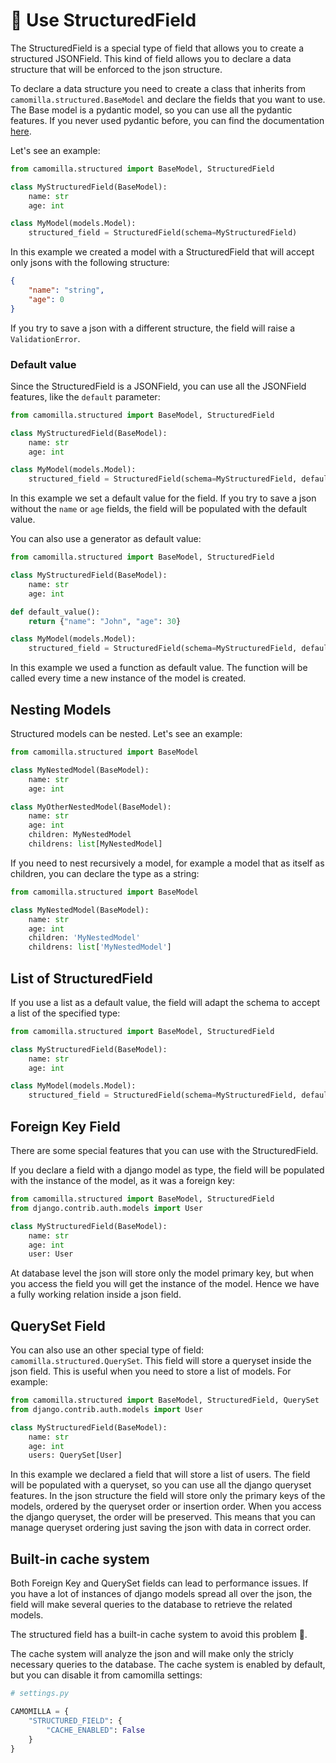 # 🧬 Use StructuredField 

The StructuredField is a special type of field that allows you to create a structured JSONField.
This kind of field allows you to declare a data structure that will be enforced to the json structure.

To declare a data structure you need to create a class that inherits from `camomilla.structured.BaseModel` and declare the fields that you want to use. The Base model is a pydantic model, so you can use all the pydantic features. If you never used pydantic before, you can find the documentation [here](https://pydantic-docs.helpmanual.io/).

Let's see an example:

```python
from camomilla.structured import BaseModel, StructuredField

class MyStructuredField(BaseModel):
    name: str
    age: int

class MyModel(models.Model):    
    structured_field = StructuredField(schema=MyStructuredField)
```

In this example we created a model with a StructuredField that will accept only jsons with the following structure:

```json
{
    "name": "string",
    "age": 0
}
```
If you try to save a json with a different structure, the field will raise a `ValidationError`.


### Default value

Since the StructuredField is a JSONField, you can use all the JSONField features, like the `default` parameter:

```python
from camomilla.structured import BaseModel, StructuredField

class MyStructuredField(BaseModel):
    name: str
    age: int

class MyModel(models.Model):
    structured_field = StructuredField(schema=MyStructuredField, default={"name": "John", "age": 30})
```

In this example we set a default value for the field. If you try to save a json without the `name` or `age` fields, the field will be populated with the default value.

You can also use a generator as default value:

```python
from camomilla.structured import BaseModel, StructuredField

class MyStructuredField(BaseModel):
    name: str
    age: int

def default_value():
    return {"name": "John", "age": 30}

class MyModel(models.Model):    
    structured_field = StructuredField(schema=MyStructuredField, default=default_value)
```

In this example we used a function as default value. The function will be called every time a new instance of the model is created.

## Nesting Models

Structured models can be nested. Let's see an example:

```python
from camomilla.structured import BaseModel

class MyNestedModel(BaseModel):
    name: str
    age: int

class MyOtherNestedModel(BaseModel):
    name: str
    age: int
    children: MyNestedModel
    childrens: list[MyNestedModel]
```

If you need to nest recursively a model, for example a model that as itself as children, you can declare the type as a string:

```python   
from camomilla.structured import BaseModel

class MyNestedModel(BaseModel):
    name: str
    age: int
    children: 'MyNestedModel'
    childrens: list['MyNestedModel']
```

## List of StructuredField


If you use a list as a default value, the field will adapt the schema to accept a list of the specified type:

```python
from camomilla.structured import BaseModel, StructuredField

class MyStructuredField(BaseModel):
    name: str
    age: int

class MyModel(models.Model):
    structured_field = StructuredField(schema=MyStructuredField, default=list)
```

## Foreign Key Field

There are some special features that you can use with the StructuredField.

If you declare a field with a django model as type, the field will be populated with the instance of the model, as it was a foreign key:

```python
from camomilla.structured import BaseModel, StructuredField
from django.contrib.auth.models import User

class MyStructuredField(BaseModel):
    name: str
    age: int
    user: User

```

At database level the json will store only the model primary key, but when you access the field you will get the instance of the model.
Hence we have a fully working relation inside a json field.

## QuerySet Field

You can also use an other special type of field: `camomilla.structured.QuerySet`. This field will store a queryset inside the json field. This is useful when you need to store a list of models. For example:


```python
from camomilla.structured import BaseModel, StructuredField, QuerySet
from django.contrib.auth.models import User

class MyStructuredField(BaseModel):
    name: str
    age: int
    users: QuerySet[User]

```

In this example we declared a field that will store a list of users. The field will be populated with a queryset, so you can use all the django queryset features.
In the json structure the field will store only the primary keys of the models, ordered by the queryset order or insertion order.
When you access the django queryset, the order will be preserved. This means that you can manage queryset ordering just saving the json with data in correct order.


## Built-in cache system

Both Foreign Key and QuerySet fields can lead to performance issues. If you have a lot of instances of django models spread all over the json, the field will make several queries to the database to retrieve the related models.

The structured field has a built-in cache system to avoid this problem 🎉. 

The cache system will analyze the json and will make only the stricly necessary queries to the database. The cache system is enabled by default, but you can disable it from camomilla settings:

```python
# settings.py

CAMOMILLA = {
    "STRUCTURED_FIELD": {
        "CACHE_ENABLED": False
    }
}
```